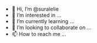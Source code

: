 - 👋 Hi, I’m @suralelie
- 👀 I’m interested in ...
- 🌱 I’m currently learning ...
- 💞️ I’m looking to collaborate on ...
- 📫 How to reach me ...

<!---
suralelie/suralelie is a ✨ special ✨ repository because its `README.md` (this file) appears on your GitHub profile.
You can click the Preview link to take a look at your changes.
--->
